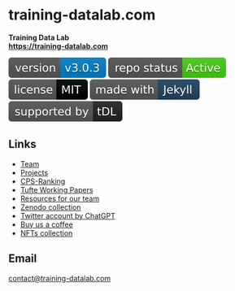 # training-datalab.com
**Training Data Lab**\
**https://training-datalab.com**

[![Version](https://raw.githubusercontent.com/training-datalab/badges/main/versions/v_3_0_3.svg)](/CHANGELOG.md) [![Project Status: Active – The project has reached a stable, usable state and is being actively developed.](https://raw.githubusercontent.com/training-datalab/badges/main/project_status/active.svg)](STATUS.md) [![License](https://raw.githubusercontent.com/training-datalab/badges/main/licenses/mit.svg)](LICENSE) [![Jekyll](https://raw.githubusercontent.com/training-datalab/badges/main/software/jekyll.svg)](https://jekyllrb.com/) [![tDL](https://raw.githubusercontent.com/training-datalab/badges/master/tDL.svg)](https://training-datalab.com/)

## Links

- [Team](https://training-datalab.com/team/)
- [Projects](https://training-datalab.com/projects/)
- [CPS-Ranking](https://training-datalab.com/projects/cps-ranking/)
- [Tufte Working Papers](https://training-datalab.com/tufte-working-papers/)
- [Resources for our team](https://training-datalab.com/resources/)
- [Zenodo collection](https://zenodo.org/communities/tdl)
- [Twitter account by ChatGPT](https://twitter.com/tDataLab)
- [Buy us a coffee](https://www.buymeacoffee.com/tdatalab)
- [NFTs collection](https://opensea.io/collection/tdatalab)

## Email

contact@training-datalab.com
